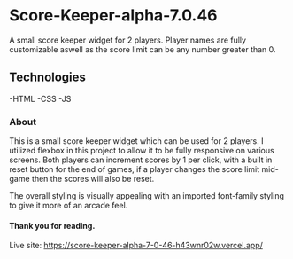 # Score-Keeper-alpha-7.0.46

A small score keeper widget for 2 players. Player names are fully customizable aswell as the score limit can be any number greater than 0.

## Technologies 

-HTML -CSS -JS

### About

This is a small score keeper widget which can be used for 2 players. I utilized flexbox in this project to allow it to
be fully responsive on various screens. Both players can increment scores by 1 per click, with a built in reset button for the end of games, 
if a player changes the score limit mid-game then the scores will also be reset.

The overall styling is visually appealing with an imported font-family styling to give it more 
of an arcade feel.

#### Thank you for reading.
Live site: https://score-keeper-alpha-7-0-46-h43wnr02w.vercel.app/
